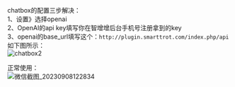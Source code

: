 chatbox的配置三步解决：<br>
1、设置》选择openai <br>
2、OpenAI的api key填写你在智增增后台手机号注册拿到的key <br>
3、openai的base_url填写这个：`http://plugin.smarttrot.com/index.php/api` <br>
如下图所示： <br>
![chatbox2](https://github.com/xing61/chatgpt-plugin-key/assets/38256442/ac9d2cd7-798e-477e-a27c-5189be165a85)

正常使用： <br>
![微信截图_20230908122834](https://github.com/xing61/xiaoyi-robot/assets/38256442/799c21e6-458f-4c30-aa91-e51000edb723)
